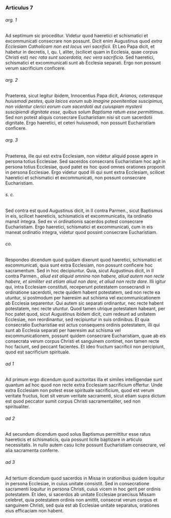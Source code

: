 ### Articulus 7

###### arg. 1
Ad septimum sic proceditur. Videtur quod haeretici et schismatici et excommunicati consecrare non possunt. Dicit enim Augustinus quod *extra Ecclesiam Catholicam non est locus veri sacrificii*. Et Leo Papa dicit, et habetur in decretis, I, qu. I, aliter, (scilicet quam in Ecclesia, quae corpus Christi est) *nec rata sunt sacerdotia, nec vera sacrificia*. Sed haeretici, schismatici et excommunicati sunt ab Ecclesia separati. Ergo non possunt verum sacrificium conficere.

###### arg. 2
Praeterea, sicut legitur ibidem, Innocentius Papa dicit, *Arianos, ceterasque huiusmodi pestes, quia laicos eorum sub imagine poenitentiae suscipimus, non videntur clerici eorum cum sacerdotii aut cuiuspiam mysterii suscipiendi dignitate esse, quibus solum Baptisma ratum esse permittimus*. Sed non potest aliquis consecrare Eucharistiam nisi sit cum sacerdotii dignitate. Ergo haeretici, et ceteri huiusmodi, non possunt Eucharistiam conficere.

###### arg. 3
Praeterea, ille qui est extra Ecclesiam, non videtur aliquid posse agere in persona totius Ecclesiae. Sed sacerdos consecrans Eucharistiam hoc agit in persona totius Ecclesiae, quod patet ex hoc quod omnes orationes proponit in persona Ecclesiae. Ergo videtur quod illi qui sunt extra Ecclesiam, scilicet haeretici et schismatici et excommunicati, non possunt consecrare Eucharistiam.

###### s. c.
Sed contra est quod Augustinus dicit, in II contra Parmen., sicut Baptismus in eis, scilicet haereticis, schismaticis et excommunicatis, ita ordinatio mansit integra. Sed ex vi ordinationis sacerdos potest consecrare Eucharistiam. Ergo haeretici, schismatici et excommunicati, cum in eis maneat ordinatio integra, videtur quod possint consecrare Eucharistiam.

###### co.
Respondeo dicendum quod quidam dixerunt quod haeretici, schismatici et excommunicati, quia sunt extra Ecclesiam, non possunt conficere hoc sacramentum. Sed in hoc decipiuntur. Quia, sicut Augustinus dicit, in II contra Parmen., *aliud est aliquid omnino non habere, aliud autem non recte habere, et similiter est etiam aliud non dare, et aliud non recte dare*. Illi igitur qui, intra Ecclesiam constituti, receperunt potestatem consecrandi in ordinatione sacerdotii, recte quidem habent potestatem, sed non recte ea utuntur, si postmodum per haeresim aut schisma vel excommunicationem ab Ecclesia separentur. Qui autem sic separati ordinantur, nec recte habent potestatem, nec recte utuntur. Quod tamen utrique potestatem habeant, per hoc patet quod, sicut Augustinus ibidem dicit, cum redeunt ad unitatem Ecclesiae, non reordinantur, sed recipiuntur in suis ordinibus. Et quia consecratio Eucharistiae est actus consequens ordinis potestatem, illi qui sunt ab Ecclesia separati per haeresim aut schisma vel excommunicationem, possunt quidem consecrare Eucharistiam, quae ab eis consecrata verum corpus Christi et sanguinem continet, non tamen recte hoc faciunt, sed peccant facientes. Et ideo fructum sacrificii non percipiunt, quod est sacrificium spirituale.

###### ad 1
Ad primum ergo dicendum quod auctoritas illa et similes intelligendae sunt quantum ad hoc quod non recte extra Ecclesiam sacrificium offertur. Unde extra Ecclesiam non potest esse spirituale sacrificium, quod est verum veritate fructus, licet sit verum veritate sacramenti, sicut etiam supra dictum est quod peccator sumit corpus Christi sacramentaliter, sed non spiritualiter.

###### ad 2
Ad secundum dicendum quod solus Baptismus permittitur esse ratus haereticis et schismaticis, quia possunt licite baptizare in articulo necessitatis. In nullo autem casu licite possunt Eucharistiam consecrare, vel alia sacramenta conferre.

###### ad 3
Ad tertium dicendum quod sacerdos in Missa in orationibus quidem loquitur in persona Ecclesiae, in cuius unitate consistit. Sed in consecratione sacramenti loquitur in persona Christi, cuius vicem in hoc gerit per ordinis potestatem. Et ideo, si sacerdos ab unitate Ecclesiae praecisus Missam celebret, quia potestatem ordinis non amittit, consecrat verum corpus et sanguinem Christi, sed quia est ab Ecclesiae unitate separatus, orationes eius efficaciam non habent.

